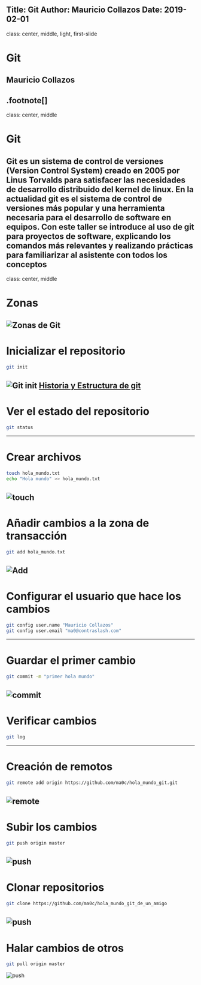 Title: Git
Author: Mauricio Collazos
Date: 2019-02-01
![]()
---
class: center, middle, light, first-slide
# Git
## Mauricio Collazos
.footnote[]
---
class: center, middle
# Git
Git es un sistema de control de versiones (Version Control System) creado en 2005 por Linus Torvalds para satisfacer las necesidades de desarrollo distribuido del kernel de linux. En la actualidad git es el sistema de control de versiones más popular y una herramienta necesaria para el desarrollo de software en equipos. Con este taller se introduce al uso de git para proyectos de software, explicando los comandos más relevantes y realizando prácticas para familiarizar al asistente con todos los conceptos
---
class: center, middle
# Zonas
![Zonas de Git](/img/zonas.png)
---
# Inicializar el repositorio
```bash
git init
```
![Git init](/img/init.png)
[Historia y Estructura de git](https://medium.com/@willhayjr/the-architecture-and-history-of-git-a-distributed-version-control-system-62b17dd37742?fbclid=IwAR2Mv5XADMVweZ1K7F0gnEXIBRTjyNTQWgLmZ80ayr_uYbq_SvP3MNUc04Y)
---
# Ver el estado del repositorio
```bash
git status
```
---
# Crear archivos
```bash
touch hola_mundo.txt
echo "Hola mundo" >> hola_mundo.txt
```
![touch](/img/nuevo_archivo.png)
---
# Añadir cambios a la zona de transacción
```bash
git add hola_mundo.txt
```
![Add](/img/archivo_transaccion.png)
---
# Configurar el usuario que hace los cambios
```bash
git config user.name "Mauricio Collazos"
git config user.email "ma0@contraslash.com"
```

---
# Guardar el primer cambio
```bash
git commit -m "primer hola mundo"
```
![commit](/img/primer_commit.png)
---
# Verificar cambios
```bash
git log
```
---
# Creación de remotos
```bash
git remote add origin https://github.com/ma0c/hola_mundo_git.git
```
![remote](/img/remoto.png)
---
# Subir los cambios
```bash
git push origin master
```
![push](/img/push.png)
---
# Clonar repositorios
```bash
git clone https://github.com/ma0c/hola_mundo_git_de_un_amigo
```
![push](/img/clone.png)
---
# Halar cambios de otros
```bash
git pull origin master
```
![push](/img/pull.png)